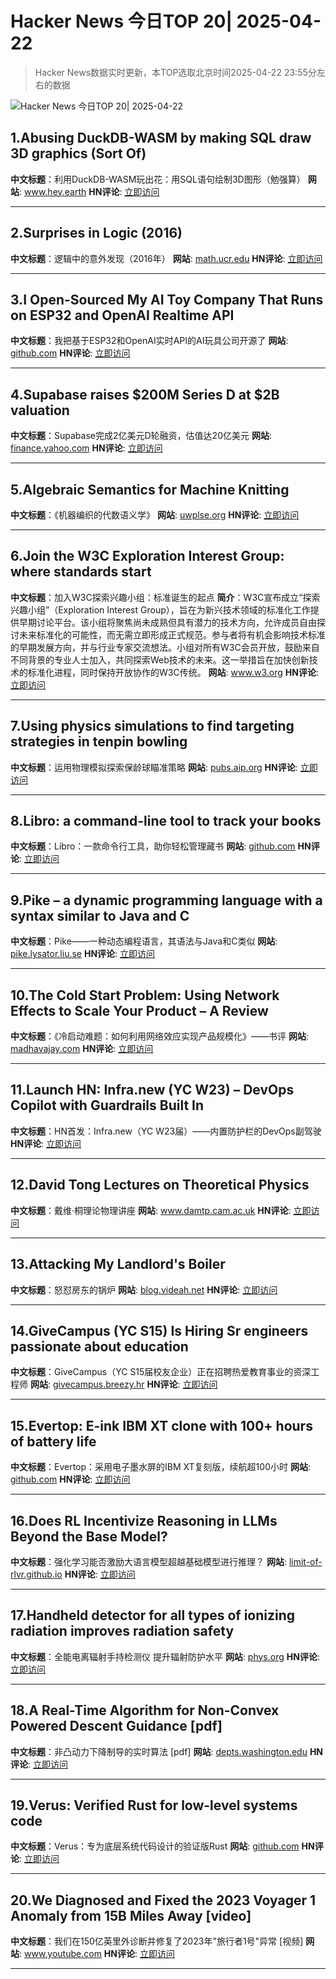 # Hacker News 今日TOP 20| 2025-04-22

> Hacker News数据实时更新，本TOP选取北京时间2025-04-22 23:55分左右的数据

![Hacker News 今日TOP 20| 2025-04-22](https://img.chuhaix.com/2024/0910_imageFile-1665440404179-628424718_1725901191.png)

## 1.Abusing DuckDB-WASM by making SQL draw 3D graphics (Sort Of)
**中文标题**：利用DuckDB-WASM玩出花：用SQL语句绘制3D图形（勉强算）
**网站**:  <a href='https://www.hey.earth/posts/duckdb-doom' target='_blank' rel='nofollow'>www.hey.earth</a>
**HN评论**:  <a href='https://news.ycombinator.com/item?id=43761998&utm_source=www.chuhaix.com' target='_blank' rel='nofollow'>立即访问</a>

---

## 2.Surprises in Logic (2016)
**中文标题**：逻辑中的意外发现（2016年）
**网站**:  <a href='https://math.ucr.edu/home/baez/surprises.html' target='_blank' rel='nofollow'>math.ucr.edu</a>
**HN评论**:  <a href='https://news.ycombinator.com/item?id=43763291&utm_source=www.chuhaix.com' target='_blank' rel='nofollow'>立即访问</a>

---

## 3.I Open-Sourced My AI Toy Company That Runs on ESP32 and OpenAI Realtime API
**中文标题**：我把基于ESP32和OpenAI实时API的AI玩具公司开源了
**网站**:  <a href='https://github.com/akdeb/ElatoAI' target='_blank' rel='nofollow'>github.com</a>
**HN评论**:  <a href='https://news.ycombinator.com/item?id=43762409&utm_source=www.chuhaix.com' target='_blank' rel='nofollow'>立即访问</a>

---

## 4.Supabase raises $200M Series D at $2B valuation
**中文标题**：Supabase完成2亿美元D轮融资，估值达20亿美元
**网站**:  <a href='https://finance.yahoo.com/news/exclusive-supabase-raises-200-million-112154867.html' target='_blank' rel='nofollow'>finance.yahoo.com</a>
**HN评论**:  <a href='https://news.ycombinator.com/item?id=43763225&utm_source=www.chuhaix.com' target='_blank' rel='nofollow'>立即访问</a>

---

## 5.Algebraic Semantics for Machine Knitting
**中文标题**：《机器编织的代数语义学》
**网站**:  <a href='https://uwplse.org/2025/03/31/Algebraic-Knitting.html' target='_blank' rel='nofollow'>uwplse.org</a>
**HN评论**:  <a href='https://news.ycombinator.com/item?id=43763614&utm_source=www.chuhaix.com' target='_blank' rel='nofollow'>立即访问</a>

---

## 6.Join the W3C Exploration Interest Group: where standards start
**中文标题**：加入W3C探索兴趣小组：标准诞生的起点
**简介**：W3C宣布成立“探索兴趣小组”（Exploration Interest Group），旨在为新兴技术领域的标准化工作提供早期讨论平台。该小组将聚焦尚未成熟但具有潜力的技术方向，允许成员自由探讨未来标准化的可能性，而无需立即形成正式规范。参与者将有机会影响技术标准的早期发展方向，并与行业专家交流想法。小组对所有W3C会员开放，鼓励来自不同背景的专业人士加入，共同探索Web技术的未来。这一举措旨在加快创新技术的标准化进程，同时保持开放协作的W3C传统。
**网站**:  <a href='https://www.w3.org/blog/2025/join-the-w3c-exploration-interest-group-where-standards-start/' target='_blank' rel='nofollow'>www.w3.org</a>
**HN评论**:  <a href='https://news.ycombinator.com/item?id=43761976&utm_source=www.chuhaix.com' target='_blank' rel='nofollow'>立即访问</a>

---

## 7.Using physics simulations to find targeting strategies in tenpin bowling
**中文标题**：运用物理模拟探索保龄球瞄准策略
**网站**:  <a href='https://pubs.aip.org/aip/adv/article/15/4/045222/3344017/Using-physics-simulations-to-find-targeting' target='_blank' rel='nofollow'>pubs.aip.org</a>
**HN评论**:  <a href='https://news.ycombinator.com/item?id=43762451&utm_source=www.chuhaix.com' target='_blank' rel='nofollow'>立即访问</a>

---

## 8.Libro: a command-line tool to track your books
**中文标题**：Libro：一款命令行工具，助你轻松管理藏书
**网站**:  <a href='https://github.com/mkaz/libro' target='_blank' rel='nofollow'>github.com</a>
**HN评论**:  <a href='https://news.ycombinator.com/item?id=43737916&utm_source=www.chuhaix.com' target='_blank' rel='nofollow'>立即访问</a>

---

## 9.Pike – a dynamic programming language with a syntax similar to Java and C
**中文标题**：Pike——一种动态编程语言，其语法与Java和C类似
**网站**:  <a href='https://pike.lysator.liu.se/' target='_blank' rel='nofollow'>pike.lysator.liu.se</a>
**HN评论**:  <a href='https://news.ycombinator.com/item?id=43734938&utm_source=www.chuhaix.com' target='_blank' rel='nofollow'>立即访问</a>

---

## 10.The Cold Start Problem: Using Network Effects to Scale Your Product – A Review
**中文标题**：《冷启动难题：如何利用网络效应实现产品规模化》——书评
**网站**:  <a href='https://madhavajay.com/the-cold-start-problem-using-network-effects-to-scale-your-product/' target='_blank' rel='nofollow'>madhavajay.com</a>
**HN评论**:  <a href='https://news.ycombinator.com/item?id=43761835&utm_source=www.chuhaix.com' target='_blank' rel='nofollow'>立即访问</a>

---

## 11.Launch HN: Infra.new (YC W23) – DevOps Copilot with Guardrails Built In
**中文标题**：HN首发：Infra.new（YC W23届）——内置防护栏的DevOps副驾驶
**HN评论**:  <a href='https://news.ycombinator.com/item?id=43763026&utm_source=www.chuhaix.com' target='_blank' rel='nofollow'>立即访问</a>

---

## 12.David Tong Lectures on Theoretical Physics
**中文标题**：戴维·桐理论物理讲座
**网站**:  <a href='https://www.damtp.cam.ac.uk/user/tong/books.html' target='_blank' rel='nofollow'>www.damtp.cam.ac.uk</a>
**HN评论**:  <a href='https://news.ycombinator.com/item?id=43763223&utm_source=www.chuhaix.com' target='_blank' rel='nofollow'>立即访问</a>

---

## 13.Attacking My Landlord's Boiler
**中文标题**：怒怼房东的锅炉
**网站**:  <a href='https://blog.videah.net/attacking-my-landlords-boiler/' target='_blank' rel='nofollow'>blog.videah.net</a>
**HN评论**:  <a href='https://news.ycombinator.com/item?id=43759073&utm_source=www.chuhaix.com' target='_blank' rel='nofollow'>立即访问</a>

---

## 14.GiveCampus (YC S15) Is Hiring Sr engineers passionate about education
**中文标题**：GiveCampus（YC S15届校友企业）正在招聘热爱教育事业的资深工程师
**网站**:  <a href='https://givecampus.breezy.hr/p/0c4a97691730' target='_blank' rel='nofollow'>givecampus.breezy.hr</a>
**HN评论**:  <a href='https://news.ycombinator.com/item?id=43761119&utm_source=www.chuhaix.com' target='_blank' rel='nofollow'>立即访问</a>

---

## 15.Evertop: E-ink IBM XT clone with 100+ hours of battery life
**中文标题**：Evertop：采用电子墨水屏的IBM XT复刻版，续航超100小时
**网站**:  <a href='https://github.com/ericjenott/Evertop' target='_blank' rel='nofollow'>github.com</a>
**HN评论**:  <a href='https://news.ycombinator.com/item?id=43757037&utm_source=www.chuhaix.com' target='_blank' rel='nofollow'>立即访问</a>

---

## 16.Does RL Incentivize Reasoning in LLMs Beyond the Base Model?
**中文标题**：强化学习能否激励大语言模型超越基础模型进行推理？
**网站**:  <a href='https://limit-of-rlvr.github.io/' target='_blank' rel='nofollow'>limit-of-rlvr.github.io</a>
**HN评论**:  <a href='https://news.ycombinator.com/item?id=43760625&utm_source=www.chuhaix.com' target='_blank' rel='nofollow'>立即访问</a>

---

## 17.Handheld detector for all types of ionizing radiation improves radiation safety
**中文标题**：全能电离辐射手持检测仪 提升辐射防护水平
**网站**:  <a href='https://phys.org/news/2025-04-handheld-detector-ionizing-safety.html' target='_blank' rel='nofollow'>phys.org</a>
**HN评论**:  <a href='https://news.ycombinator.com/item?id=43745038&utm_source=www.chuhaix.com' target='_blank' rel='nofollow'>立即访问</a>

---

## 18.A Real-Time Algorithm for Non-Convex Powered Descent Guidance [pdf]
**中文标题**：非凸动力下降制导的实时算法 [pdf]
**网站**:  <a href='https://depts.washington.edu/uwrainlab/wordpress/wp-content/uploads/2020/01/AIAA_SciTech_2020.pdf' target='_blank' rel='nofollow'>depts.washington.edu</a>
**HN评论**:  <a href='https://news.ycombinator.com/item?id=43735960&utm_source=www.chuhaix.com' target='_blank' rel='nofollow'>立即访问</a>

---

## 19.Verus: Verified Rust for low-level systems code
**中文标题**：Verus：专为底层系统代码设计的验证版Rust
**网站**:  <a href='https://github.com/secure-foundations/verus' target='_blank' rel='nofollow'>github.com</a>
**HN评论**:  <a href='https://news.ycombinator.com/item?id=43745987&utm_source=www.chuhaix.com' target='_blank' rel='nofollow'>立即访问</a>

---

## 20.We Diagnosed and Fixed the 2023 Voyager 1 Anomaly from 15B Miles Away [video]
**中文标题**：我们在150亿英里外诊断并修复了2023年"旅行者1号"异常 [视频]
**网站**:  <a href='https://www.youtube.com/watch?v=YcUycQoz0zg' target='_blank' rel='nofollow'>www.youtube.com</a>
**HN评论**:  <a href='https://news.ycombinator.com/item?id=43732632&utm_source=www.chuhaix.com' target='_blank' rel='nofollow'>立即访问</a>

---

